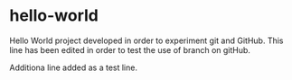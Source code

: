 # hello-world
Hello World project developed in order to experiment git and GitHub.
This line has been edited in order to test the use of branch on gitHub.

Additiona line added as a test line.

